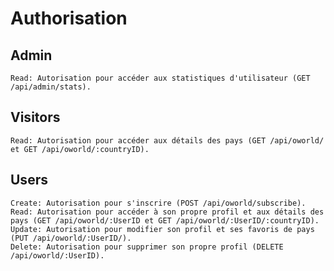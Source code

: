 # Authorisation

## Admin

    Read: Autorisation pour accéder aux statistiques d'utilisateur (GET /api/admin/stats).

## Visitors

    Read: Autorisation pour accéder aux détails des pays (GET /api/oworld/ et GET /api/oworld/:countryID).

## Users

    Create: Autorisation pour s'inscrire (POST /api/oworld/subscribe).
    Read: Autorisation pour accéder à son propre profil et aux détails des pays (GET /api/oworld/:UserID et GET /api/oworld/:UserID/:countryID).
    Update: Autorisation pour modifier son profil et ses favoris de pays (PUT /api/oworld/:UserID/).
    Delete: Autorisation pour supprimer son propre profil (DELETE /api/oworld/:UserID).